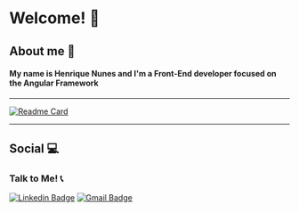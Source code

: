 # Welcome! 🚀

## About me 👀

#### My name is Henrique Nunes and I'm a Front-End developer focused on the Angular Framework

---
 [![Readme Card](https://github-readme-stats.vercel.app/api/top-langs/?username=hnunezz&layout=compact&langs_count=7&theme=dark&show_icons=true)](https://github.com/hnunezz)

---
      
## Social 💻
### Talk to Me! 📞
[![Linkedin Badge](https://img.shields.io/badge/-LinkedIn-blue?style=flat-square&logo=Linkedin&logoColor=white&link=https://www.linkedin.com/in/henrique-nunes-de-almeida-ba897a1aa/)](https://www.linkedin.com/in/henrique-nunes-de-almeida-ba897a1aa/)
[![Gmail Badge](https://img.shields.io/badge/-Gmail-c14438?style=flat-square&logo=Gmail&logoColor=white&link=mailto:nunesdealmeidahenrique@gmail.com)](mailto:nunesdealmeidahenrique@gmail.com)
